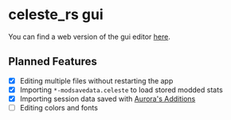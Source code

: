 # celeste_rs gui
You can find a web version of the gui editor [here](https://maddymakesgames.github.io/celeste_rs/).<br>

## Planned Features
- [x] Editing multiple files without restarting the app
- [x] Importing `*-modsavedata.celeste` to load stored modded stats
- [x] Importing session data saved with [Aurora's Additions](https://gamebanana.com/mods/422271)
- [ ] Editing colors and fonts